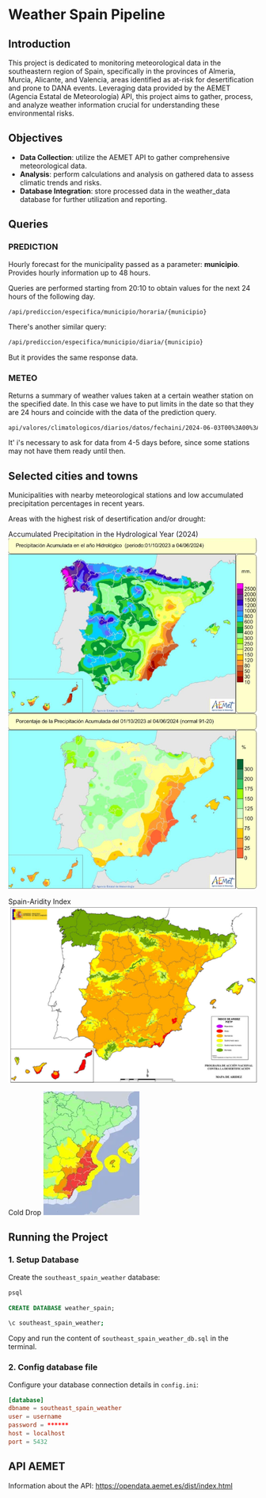 # Weather Spain Pipeline
## Introduction

This project is dedicated to monitoring meteorological data in the southeastern region of Spain, specifically in the provinces of Almeria, Murcia, Alicante, and Valencia, areas identified as at-risk for desertification and prone to DANA events. Leveraging data provided by the AEMET (Agencia Estatal de Meteorología) API, this project aims to gather, process, and analyze weather information crucial for understanding these environmental risks.

## Objectives
- **Data Collection**: utilize the AEMET API to gather comprehensive meteorological data.
- **Analysis**: perform calculations and analysis on gathered data to assess climatic trends and risks.
- **Database Integration**: store processed data in the weather_data database for further utilization and reporting.

## Queries

### PREDICTION
Hourly forecast for the municipality passed as a parameter: **municipio**. Provides hourly information up to 48 hours.

Queries are performed starting from 20:10 to obtain values for the next 24 hours of the following day.

```sh
/api/prediccion/especifica/municipio/horaria/{municipio}
```

There's another similar query:
```sh
/api/prediccion/especifica/municipio/diaria/{municipio}
```
But it provides the same response data.


### METEO
Returns a summary of weather values taken at a certain weather station on the specified date. In this case we have to put limits in the date so that they are 24 hours and coincide with the data of the prediction query.

```sh
api/valores/climatologicos/diarios/datos/fechaini/2024-06-03T00%3A00%3A00UTC/fechafin/2024-06-03T23%3A59%3A59UTC/estacion/{INDICATIVO}
```

It' i's necessary to ask for data from 4-5 days before, since some stations may not have them ready until then.

## Selected cities and towns
Municipalities with nearby meteorological stations and low accumulated precipitation percentages in recent years.

Areas with the highest risk of desertification and/or drought:

Accumulated Precipitation in the Hydrological Year (2024)
![Accumulated Precipitation in the Hydrological Year (2024)](images/accumulated-precipitation-2024.png)

Spain-Aridity Index
![Spain-Aridity Index](images/spain-aridity-index.png)

Cold Drop
![Spain-Aridity Index](images/cold-drop.png)

## Running the Project

### 1. Setup Database 

Create the `southeast_spain_weather` database:

```sh
psql
```

```sql
CREATE DATABASE weather_spain;
```
```sh
\c southeast_spain_weather;
```
Copy and run the content of `southeast_spain_weather_db.sql` in the terminal.


### 2. Config database file

Configure your database connection details in `config.ini`:
```conf
[database]
dbname = southeast_spain_weather
user = username
password = ******
host = localhost
port = 5432
```

## API AEMET
Information about the API:
https://opendata.aemet.es/dist/index.html